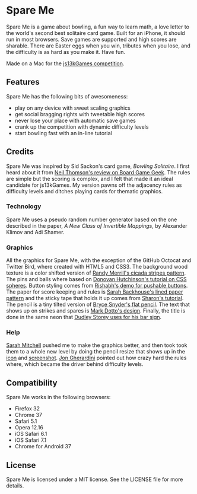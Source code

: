 # Spare Me #

Spare Me is a game about bowling, a fun way to learn math, a love letter to the
world's second best solitaire card game. Built for an iPhone, it should run in
most browsers. Save games are supported and high scores are sharable. There are
Easter eggs when you win, tributes when you lose, and the difficulty is as hard
as you make it. Have fun.

Made on a Mac for the [js13kGames competition][comp].

## Features ##

Spare Me has the following bits of awesomeness:

* play on any device with sweet scaling graphics
* get social bragging rights with tweetable high scores
* never lose your place with automatic save games
* crank up the competition with dynamic difficulty levels
* start bowling fast with an in-line tutorial

## Credits ##

Spare Me was inspired by Sid Sackon's card game, _Bowling Solitaire_. I first
heard about it from [Neil Thomson's review on Board Game Geek][bgg]. The rules
are simple but the scoring is complex, and I felt that made it an ideal candidate
for js13kGames. My version pawns off the adjacency rules as difficulty levels
and ditches playing cards for thematic graphics.

### Technology ###

Spare Me uses a pseudo random number generator based on the one described in
the paper, _A New Class of Invertible Mappings_, by Alexander Klimov and Adi
Shamer.

### Graphics ###

All the graphics for Spare Me, with the exception of the GitHub Octocat and
Twitter Bird, where created with HTML5 and CSS3. The background wood texture
is a color shifted version of [Randy Merrill's cicada stripes pattern][stripes].
The pins and balls where based on [Donovan Hutchinson's tutorial on CSS
spheres][spheres]. Button styling comes from [Rishabh's demo for pushable
buttons][buttons]. The paper for score keeping and rules is [Sarah Backhouse's
lined paper pattern][paper] and the sticky tape that holds it up comes from
[Sharon's tutorial][tape]. The pencil is a tiny tilted version of [Bryce
Snyder's flat pencil][pencil]. The text that shows up on strikes and spares is
[Mark Dotto's design][text].  Finally, the title is done in the same neon that
[Dudley Storey uses for his bar sign][neon].

### Help ###

[Sarah Mitchell][sm] pushed me to make the graphics better, and then took
took them to a whole new level by doing the pencil resize that shows up in
the [icon][] and [screenshot][]. [Jon Gherardini][jg] pointed out how crazy
hard the rules where, which became the driver behind difficulty levels.

## Compatibility ##

Spare Me works in the following browsers:

* Firefox 32
* Chrome 37
* Safari 5.1
* Opera 12.16
* iOS Safari 6.1
* iOS Safari 7.1
* Chrome for Android 37

## License ##

Spare Me is licensed under a MIT license. See the LICENSE file for more details.


[comp]: http://js13kgames.com/ "Andrezj Mazur (Enclave Games): HTML5 and JavaScript game development competition in just 13 kB"
[bgg]: http://boardgamegeek.com/thread/1163813/sid-sacksons-bowling-solitaire-detailed-review "Neil Thomson (Board Game Geek): Sid Sackson's Bowling Solitaire - A Detailed Review"
[stripes]: http://lea.verou.me/css3patterns/#cicada-stripes "Lea Verou (CSS3 Patterns Gallery): Cicada stripes by Randy Merrill"
[spheres]: http://learnsome.co/blog/spheres/ "Donovan Hutchinson: (Learnsome): CSS Spheres"
[buttons]: http://cssdeck.com/labs/push-the-buttons "Rishabh (CSS Deck): Push the Buttons"
[paper]: http://lea.verou.me/css3patterns/#lined-paper "Lea Verou (CSS3 Patterns Gallery): Lined paper by Sarah Backhouse"
[tape]: http://cssdemos.tupence.co.uk/stepbystep/stepbystep-stickytape.htm "Sharon (Grains of Sand): Sticky Tape - Step by Step Guide"
[pencil]: http://codepen.io/brycesnyder/pen/nhoIu "Bryce Snyder (Code Pen): Pure CSS3 Flat Pencil"
[text]: http://markdotto.com/playground/3d-text/ "Mark Dotto: 3D Text"
[neon]: http://demosthenes.info/blog/477/CSS3-Neon-Sign "Dudley Storey (demosthenes.info): CSS3 Neon Sign"
[sm]: https://github.com/thesmitchell "Sarah Mitchell (GitHub): TheSmitchell"
[icon]: https://github.com/onefrankguy/spare-me/blob/master/img/icon-small.png "Frank Mitchell (GitHub): Icon for Spare Me"
[screenshot]: https://github.com/onefrankguy/spare-me/blob/master/img/icon-big.png "Frank Mitchell (GitHub): Screenshot for Spare Me"
[jg]: https://github.com/jaeger401 "Jon Gherardini (GitHub): jaeger401"

